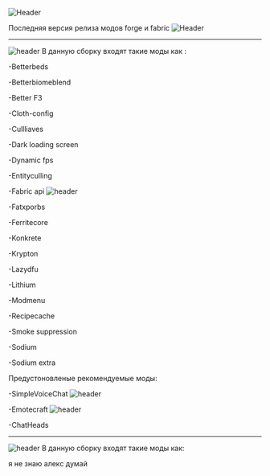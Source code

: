 
![Header](https://github.com/5pudge/pudgemine_1.16.5_mods/blob/main/assets/img/1.png)

Последняя версия релиза модов forge и fabric  ![Header](https://img.shields.io/badge/моды-v1.0-blue) 

---

![header](https://img.shields.io/badge/Сборка-Fabric-yellow)  В данную сборку входят такие моды как :

-Betterbeds

-Betterbiomeblend

-Better F3

-Cloth-config

-Cullliaves

-Dark loading screen

-Dynamic fps

-Entityculling

-Fabric api ![header](https://img.shields.io/badge/Версия-v0.42-orange)

-Fatxporbs

-Ferritecore

-Konkrete

-Krypton

-Lazydfu

-Lithium

-Modmenu

-Recipecache

-Smoke suppression

-Sodium

-Sodium extra

Предустоновленые рекомендуемые моды:

-SimpleVoiceChat ![header](https://img.shields.io/badge/Версия-v2.4.7-orange)

-Emotecraft ![header](https://img.shields.io/badge/Версия-v2.2.5-orange)

-ChatHeads

---

![header](https://img.shields.io/badge/Сборка-Forge-yellow)  В данную сборку входят такие моды как:

я не знаю алекс думай
